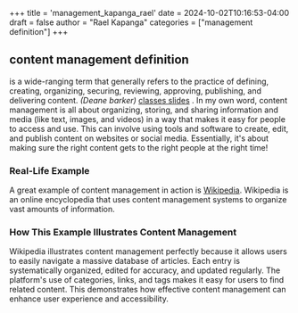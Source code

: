 +++
title = 'management_kapanga_rael'
date = 2024-10-02T10:16:53-04:00
draft = false
author = "Rael Kapanga"
categories = ["management definition"]
+++
## content management definition
 is a wide-ranging term that generally refers to the practice of defining, creating, organizing, securing, reviewing, approving, publishing, and delivering content. *(Deane barker)*  [classes slides](https://spencergreenhalgh.com/_302_2024_w6_c1.html#57)
 . In my own word, content management is all about organizing, storing, and sharing information and media (like text, images, and videos) in a way that makes it easy for people to access and use. This can involve using tools and software to create, edit, and publish content on websites or social media. Essentially, it's about making sure the right content gets to the right people at the right time!
 ### Real-Life Example

A great example of content management in action is [Wikipedia](https://www.wikipedia.org/). Wikipedia is an online encyclopedia that uses content management systems to organize vast amounts of information.

### How This Example Illustrates Content Management

Wikipedia illustrates content management perfectly because it allows users to easily navigate a massive database of articles. Each entry is systematically organized, edited for accuracy, and updated regularly. The platform's use of categories, links, and tags makes it easy for users to find related content. This demonstrates how effective content management can enhance user experience and accessibility.

